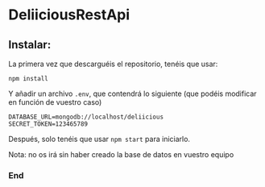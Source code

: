 # DeliiciousRestApi

## Instalar:

La primera vez que descarguéis el repositorio, tenéis que usar:

    npm install

Y añadir un archivo `.env`, que contendrá lo siguiente (que podéis modificar en función de vuestro caso)

    DATABASE_URL=mongodb://localhost/deliicious
    SECRET_TOKEN=123465789

Después, solo tenéis que usar `npm start` para iniciarlo.

Nota: no os irá sin haber creado la base de datos en vuestro equipo

### End